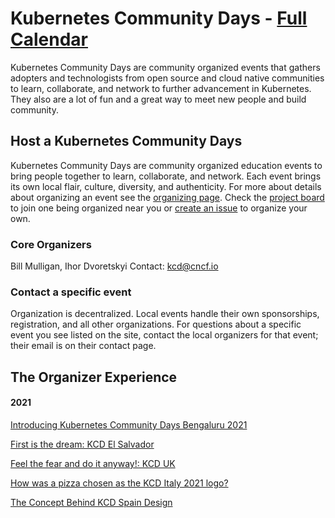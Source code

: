 # Kubernetes Community Days - [Full Calendar](https://events.linuxfoundation.org/about/community/?_sf_s=days)

Kubernetes Community Days are community organized events that gathers adopters and technologists from open source and cloud native communities to learn, collaborate, and network to further advancement in Kubernetes. They also are a lot of fun and a great way to meet new people and build community.

## Host a Kubernetes Community Days 

Kubernetes Community Days are community organized education events to bring people together to learn, collaborate, and network. Each event brings its own local flair, culture, diversity, and authenticity. For more about details about organizing an event see the [organizing page](https://github.com/cncf/kubernetes-community-days/blob/master/content/organizing.md). Check the [project board](https://github.com/cncf/kubernetes-community-days/projects/2) to join one being organized near you or [create an issue](https://github.com/cncf/kubernetes-community-days/issues/new?assignees=xmulligan&labels=newevent&template=host.md) to organize your own.

### Core Organizers

Bill Mulligan, Ihor Dvoretskyi
Contact: kcd@cncf.io

### Contact a specific event

Organization is decentralized. Local events handle their own sponsorships, registration, and all other organizations. For questions about a specific event you see listed on the site, contact the local organizers for that event; their email is on their contact page.

## The Organizer Experience  

#### 2021
[Introducing Kubernetes Community Days Bengaluru 2021](https://www.cncf.io/blog/2021/06/09/introducing-kubernetes-community-days-bengaluru-2021/)

[First is the dream: KCD El Salvador](https://www.cncf.io/blog/2021/09/20/first-is-the-dream/)

[Feel the fear and do it anyway!: KCD UK](https://www.cncf.io/blog/2021/10/28/feel-the-fear-and-do-it-anyway/)

[How was a pizza chosen as the KCD Italy 2021 logo?](https://www.cncf.io/blog/2021/10/04/how-was-a-pizza-chosen-as-the-kcd-italy-2021-logo/)

[The Concept Behind KCD Spain Design](https://al-tudela.medium.com/the-concept-behind-kcd-spain-design-75da7bef9673)




